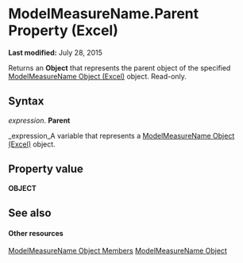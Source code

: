 
# ModelMeasureName.Parent Property (Excel)

 **Last modified:** July 28, 2015

Returns an  **Object** that represents the parent object of the specified [ModelMeasureName Object (Excel)](91151066-7217-d589-63c7-a21431671397.md) object. Read-only.

## Syntax

 _expression_. **Parent**

 _expression_A variable that represents a  [ModelMeasureName Object (Excel)](91151066-7217-d589-63c7-a21431671397.md) object.


## Property value

 **OBJECT**


## See also


#### Other resources


 [ModelMeasureName Object Members](64d9060d-6066-b06b-8cc5-f94efe591185.md)
 [ModelMeasureName Object](91151066-7217-d589-63c7-a21431671397.md)
